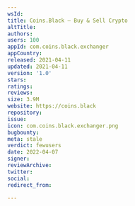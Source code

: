 ```yaml
---
wsId: 
title: Coins.Black — Buy & Sell Crypto
altTitle: 
authors: 
users: 100
appId: com.coins.black.exchanger
appCountry: 
released: 2021-04-11
updated: 2021-04-11
version: '1.0'
stars: 
ratings: 
reviews: 
size: 3.9M
website: https://coins.black
repository: 
issue: 
icon: com.coins.black.exchanger.png
bugbounty: 
meta: stale
verdict: fewusers
date: 2022-04-07
signer: 
reviewArchive: 
twitter: 
social: 
redirect_from: 

---
```


